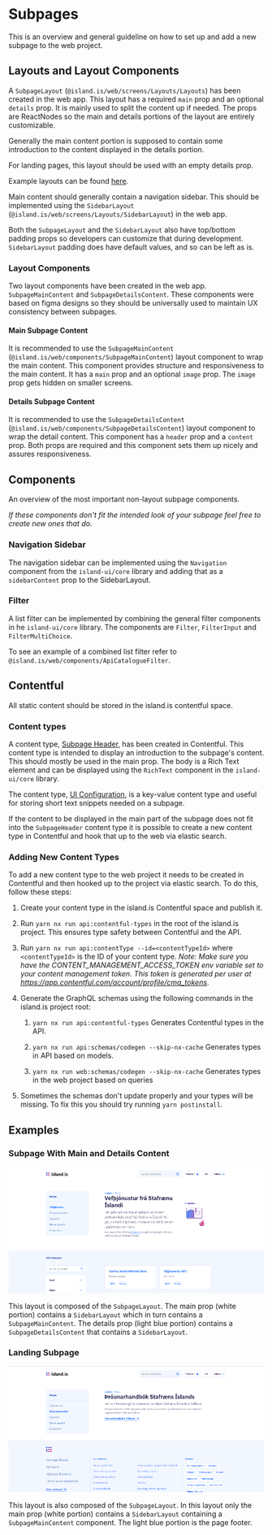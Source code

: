 # Subpages

This is an overview and general guideline on how to set up and add a new subpage
to the web project.

## Layouts and Layout Components

A `SubpageLayout` (`@island.is/web/screens/Layouts/Layouts`) has been created in
the web app. This layout has a required `main` prop and an optional `details`
prop. It is mainly used to split the content up if needed. The props are
ReactNodes so the main and details portions of the layout are entirely
customizable.

Generally the main content portion is supposed to contain some introduction to
the content displayed in the details portion.

For landing pages, this layout should be used with an empty details prop.

Example layouts can be found [here](subpages.md#examples).

Main content should generally contain a navigation sidebar. This should be
implemented using the `SidebarLayout` (`@island.is/web/screens/Layouts/SidebarLayout`)
in the web app.

Both the `SubpageLayout` and the `SidebarLayout` also have top/bottom padding
props so developers can customize that during development. `SidebarLayout`
padding does have default values, and so can be left as is.

### Layout Components

Two layout components have been created in the web app. `SubpageMainContent` and
`SubpageDetailsContent`. These components were based on figma designs so they
should be universally used to maintain UX consistency between subpages.

#### Main Subpage Content

It is recommended to use the `SubpageMainContent` (`@island.is/web/components/SubpageMainContent`)
layout component to wrap the main content. This component provides structure and
responsiveness to the main content. It has a `main` prop and an optional
`image` prop. The `image` prop gets hidden on smaller screens.

#### Details Subpage Content

It is recommended to use the `SubpageDetailsContent` (`@island.is/web/components/SubpageDetailsContent`)
layout component to wrap the detail content. This component has a `header` prop
and a `content` prop. Both props are required and this component sets them up
nicely and assures responsiveness.

## Components

An overview of the most important non-layout subpage components.

_If these components don't fit the intended look of your subpage feel free to
create new ones that do._

### Navigation Sidebar

The navigation sidebar can be implemented using the `Navigation` component from
the `island-ui/core` library and adding that as a `sidebarContent` prop
to the SidebarLayout.

### Filter

A list filter can be implemented by combining the general filter components in
he `island-ui/core` library. The components are `Filter`, `FilterInput` and
`FilterMultiChoice`.

To see an example of a combined list filter refer to
`@island.is/web/components/ApiCatalogueFilter`.

## Contentful

All static content should be stored in the island.is contentful space.

### Content types

A content type, [Subpage Header](https://app.contentful.com/spaces/8k0h54kbe6bj/content_types?searchTerm=Subpage%20Header),
has been created in Contentful. This content type is intended to display an
introduction to the subpage's content. This should mostly be used in the main
prop. The body is a Rich Text element and can be displayed using the `RichText`
component in the `island-ui/core` library.

The content type, [UI Configuration](https://app.contentful.com/spaces/8k0h54kbe6bj/content_types?searchTerm=UI%20configuration),
is a key-value content type and useful for storing short text snippets needed
on a subpage.

If the content to be displayed in the main part of the subpage does not fit into
the `SubpageHeader` content type it is possible to create a new content type in
Contentful and hook that up to the web via elastic search.

### Adding New Content Types

To add a new content type to the web project it needs to be created in
Contentful and then hooked up to the project via elastic search. To do this,
follow these steps:

1. Create your content type in the island.is Contentful space and publish it.

2. Run `yarn nx run api:contentful-types` in the root of the island.is project. This ensures type safety between Contentful and the API.

3. Run `yarn nx run api:contentType --id=<contentTypeId>` where `<contentTypeId>` is the ID of your content type. _Note: Make sure you have the CONTENT_MANAGEMENT_ACCESS_TOKEN env variable set to your content management token. This token is generated per user at https://app.contentful.com/account/profile/cma_tokens_.

4. Generate the GraphQL schemas using the following commands in the island.is project root:


    1. `yarn nx run api:contentful-types` Generates Contentful types in the API.

    2. `yarn nx run api:schemas/codegen --skip-nx-cache` Generates types in API based on models.

    3. `yarn nx run web:schemas/codegen --skip-nx-cache` Generates types in the web project based on queries

5. Sometimes the schemas don't update properly and your types will be missing. To fix this you should try running `yarn postinstall`.

## Examples

### Subpage With Main and Details Content

![Subpage With Main and Details Content][main_details_layout]

This layout is composed of the `SubpageLayout`. The main prop (white portion)
contains a `SidebarLayout` which in turn contains a `SubpageMainContent`. The
details prop (light blue portion) contains a `SubpageDetailsContent` that
contains a `SidebarLayout`.

### Landing Subpage

![Landing Subpage][landing_layout]

This layout is also composed of the `SubpageLayout`. In this layout only the main
prop (white portion) contains a `SidebarLayout` containing a `SubpageMainContent`
component. The light blue portion is the page footer.

[main_details_layout]: ./assets/subpages_main_details_layout.png
[landing_layout]: ./assets/subpages_landing_layout.png
